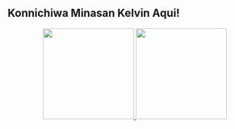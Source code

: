 ## Konnichiwa Minasan Kelvin Aqui!

<div align="center">
  <a href="https://github.com/IKelvinDiasI">
  <img height="180em" src="https://github-readme-stats.vercel.app/api?username=IKelvinDiasI&show_icons=true&theme=dark&include_all_commits=true&count_private=true"/>
  <img height="180em" src="https://github-readme-stats.vercel.app/api/top-langs/?username=IKelvinDiasI&layout=compact&langs_count=7&theme=dark"/>
</div>

  
